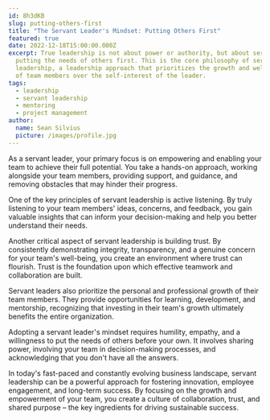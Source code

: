 ```yaml
---
id: 8h3dKB
slug: putting-others-first
title: "The Servant Leader's Mindset: Putting Others First"
featured: true
date: 2022-12-18T15:00:00.000Z
excerpt: True leadership is not about power or authority, but about service and
  putting the needs of others first. This is the core philosophy of servant
  leadership, a leadership approach that prioritizes the growth and well-being
  of team members over the self-interest of the leader.
tags:
  - leadership
  - servant leadership
  - mentoring
  - project management
author:
  name: Sean Silvius
  picture: /images/profile.jpg
---
```


As a servant leader, your primary focus is on empowering and enabling your team to achieve their full potential. You take a hands-on approach, working alongside your team members, providing support, and guidance, and removing obstacles that may hinder their progress.

One of the key principles of servant leadership is active listening. By truly listening to your team members' ideas, concerns, and feedback, you gain valuable insights that can inform your decision-making and help you better understand their needs.

Another critical aspect of servant leadership is building trust. By consistently demonstrating integrity, transparency, and a genuine concern for your team's well-being, you create an environment where trust can flourish. Trust is the foundation upon which effective teamwork and collaboration are built.

Servant leaders also prioritize the personal and professional growth of their team members. They provide opportunities for learning, development, and mentorship, recognizing that investing in their team's growth ultimately benefits the entire organization.

Adopting a servant leader's mindset requires humility, empathy, and a willingness to put the needs of others before your own. It involves sharing power, involving your team in decision-making processes, and acknowledging that you don't have all the answers.

In today's fast-paced and constantly evolving business landscape, servant leadership can be a powerful approach for fostering innovation, employee engagement, and long-term success. By focusing on the growth and empowerment of your team, you create a culture of collaboration, trust, and shared purpose – the key ingredients for driving sustainable success.
